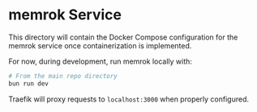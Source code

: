 # memrok Service

This directory will contain the Docker Compose configuration for the memrok service once containerization is implemented.

For now, during development, run memrok locally with:

```bash
# From the main repo directory
bun run dev
```

Traefik will proxy requests to `localhost:3000` when properly configured.